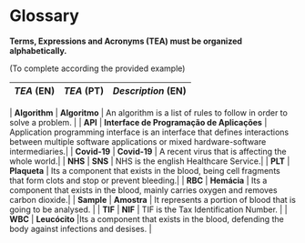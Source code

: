 # Glossary

**Terms, Expressions and Acronyms (TEA) must be organized alphabetically.**

(To complete according the provided example)

| **_TEA_** (EN)  | **_TEA_** (PT) | **_Description_** (EN)                                           |                                       
|:------------------------|:-----------------|:--------------------------------------------|
|
**Algorithm** | **Algoritmo** | An algorithm is a list of rules to follow in order to solve a problem. |
| **API** | **Interface de Programação de Aplicações** | Application programming interface is an interface that defines interactions between multiple software applications or mixed hardware-software intermediaries.|
| **Covid-19** | **Covid-19** | A recent virus that is affecting the whole world.|
| **NHS** | **SNS** | NHS is the english Healthcare Service.|
| **PLT** | **Plaqueta** | Its a component that exists in the blood, being cell fragments that form clots and stop or prevent bleeding.|
| **RBC** | **Hemácia** | Its a component that exists in the blood, mainly carries oxygen and removes carbon dioxide.|
| **Sample** | **Amostra** | It represents a portion of blood that is going to be analysed. |
| **TIF** | **NIF** | TIF is the Tax Identification Number. |
| **WBC** | **Leucócito** |Its a component that exists in the blood, defending the body against infections and desises. |
